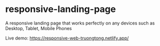 # responsive-landing-page

A responsive landing page that works perfectly on any devices such as Desktop, Tablet, Mobile Phones

Live demo: https://responsive-web-truongtong.netlify.app/
